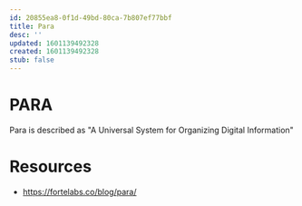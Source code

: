 ```yaml
---
id: 20855ea8-0f1d-49bd-80ca-7b807ef77bbf
title: Para
desc: ''
updated: 1601139492328
created: 1601139492328
stub: false
---
```


# PARA

Para is described as "A Universal System for Organizing Digital Information"

# Resources
- https://fortelabs.co/blog/para/

